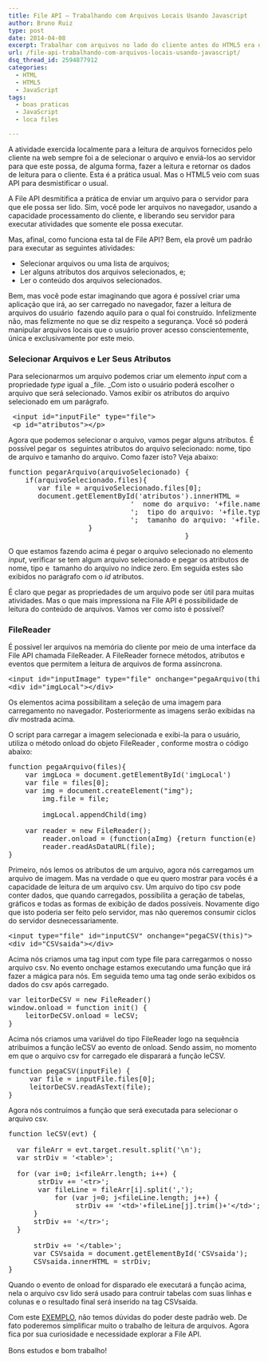 ```yaml
---
title: File API – Trabalhando com Arquivos Locais Usando Javascript
author: Bruno Ruiz
type: post
date: 2014-04-08
excerpt: Trabalhar com arquivos no lado do cliente antes do HTML5 era dificultoso e e tinha pouco suporte. Com o File API, agora é possível capturar informações e ler o conteúdo de arquivos usando apenas o navegador por meio do javascript.
url: /file-api-trabalhando-com-arquivos-locais-usando-javascript/
dsq_thread_id: 2594877912
categories:
  - HTML
  - HTML5
  - JavaScript
tags:
  - boas praticas
  - JavaScript
  - loca files

---
```

A atividade exercida localmente para a leitura de arquivos fornecidos pelo cliente na web sempre foi a de selecionar o arquivo e enviá-los ao servidor para que este possa, de alguma forma, fazer a leitura e retornar os dados de leitura para o cliente. Esta é a prática usual. Mas o HTML5 veio com suas API para desmistificar o usual.

A File API desmitifica a prática de enviar um arquivo para o servidor para que ele possa ser lido. Sim, você pode ler arquivos no navegador, usando a capacidade processamento do cliente, e liberando seu servidor para executar atividades que somente ele possa executar.

Mas, afinal, como funciona esta tal de File API? Bem, ela provê um padrão para executar as seguintes atividades:

  * Selecionar arquivos ou uma lista de arquivos;
  * Ler alguns atributos dos arquivos selecionados, e;
  * Ler o conteúdo dos arquivos selecionados.

Bem, mas você pode estar imaginando que agora é possível criar uma aplicação que irá, ao ser carregado no navegador, fazer a leitura de arquivos do usuário  fazendo aquilo para o qual foi construído. Infelizmente não, mas felizmente no que se diz respeito a segurança. Você só poderá manipular arquivos locais que o usuário prover acesso conscientemente, única e exclusivamente por este meio.

### Selecionar Arquivos e Ler Seus Atributos

Para selecionarmos um arquivo podemos criar um elemento _input_ com a propriedade _type_ igual a _file. _Com isto o usuário poderá escolher o arquivo que será selecionado. Vamos exibir os atributos do arquivo selecionado em um parágrafo.

<pre class="lang-html"> &lt;input id="inputFile" type="file"&gt;
 &lt;p id="atributos"&gt;&lt;/p&gt;</pre>

Agora que podemos selecionar o arquivo, vamos pegar alguns atributos. É possível pegar os  seguintes atributos do arquivo selecionado: nome, tipo de arquivo e tamanho do arquivo. Como fazer isto? Veja abaixo:

<pre class="javascript">function pegarArquivo(arquivoSelecionado) {
	if(arquivoSelecionado.files){
	   var file = arquivoSelecionado.files[0];
	   document.getElementById('atributos').innerHTML =
                             '  nome do arquivo: '+file.name +
                             ';  tipo do arquivo: '+file.type +
                             ';  tamanho do arquivo: '+file.size + ' bytes'
				   }   
                                          }</pre>

O que estamos fazendo acima é pegar o arquivo selecionado no elemento _input_, verificar se tem algum arquivo selecionado e pegar os atributos de nome, tipo e  tamanho do arquivo no índice zero. Em seguida estes são exibidos no parágrafo com o _id_ atributos.

É claro que pegar as propriedades de um arquivo pode ser útil para muitas atividades. Mas o que mais impressiona na File API é possibilidade de leitura do conteúdo de arquivos. Vamos ver como isto é possível?

### FileReader

É possível ler arquivos na memória do cliente por meio de uma interface da File API chamada FileReader. A FileReader fornece métodos, atributos e eventos que permitem a leitura de arquivos de forma assíncrona.

<pre class="lang-html">&lt;input id="inputImage" type="file" onchange="pegaArquivo(this.files)"&gt;
&lt;div id="imgLocal"&gt;&lt;/div&gt;</pre>

Os elementos acima possibilitam a seleção de uma imagem para carregamento no navegador. Posteriormente as imagens serão exibidas na _div_ mostrada acima.

O script para carregar a imagem selecionada e exibi-la para o usuário, utiliza o método onload do objeto FileReader , conforme mostra o código abaixo:

<pre class="javascript">function pegaArquivo(files){
    var imgLoca = document.getElementById('imgLocal')
    var file = files[0];
    var img = document.createElement("img");
        img.file = file;

        imgLocal.appendChild(img)

    var reader = new FileReader();
        reader.onload = (function(aImg) {return function(e) {aImg.src = e.target.result;};})(img);
        reader.readAsDataURL(file);
}</pre>

Primeiro, nós lemos os atributos de um arquivo, agora nós carregamos um arquivo de imagem. Mas na verdade o que eu quero mostrar para vocês é a capacidade de leitura de um arquivo csv. Um arquivo do tipo csv pode conter dados, que quando carregados, possibilita a geração de tabelas, gráficos e todas as formas de exibição de dados possíveis. Novamente digo que isto poderia ser feito pelo servidor, mas não queremos consumir ciclos do servidor desnecessariamente.

<pre class="lang-html">&lt;input type="file" id="inputCSV" onchange="pegaCSV(this)"&gt;
&lt;div id="CSVsaida"&gt;&lt;/div&gt;</pre>

Acima nós criamos uma tag input com type file para carregarmos o nosso arquivo csv. No evento onchage estamos executando uma função que irá fazer a mágica para nós. Em seguida temo uma tag onde serão exibidos os dados do csv após carregado.

<pre class="javascript">var leitorDeCSV = new FileReader()
window.onload = function init() {
    leitorDeCSV.onload = leCSV;
}</pre>

Acima nós criamos uma variável do tipo FileReader logo na sequência atribuímos a função leCSV ao evento de onload. Sendo assim, no momento em que o arquivo csv for carregado ele disparará a função leCSV.

<pre class="javascript">function pegaCSV(inputFile) {
     var file = inputFile.files[0];
     leitorDeCSV.readAsText(file);
}</pre>

Agora nós contruímos a função que será executada para selecionar o arquivo csv.

<pre class="javascript">function leCSV(evt) {

  var fileArr = evt.target.result.split('\n');
  var strDiv = '&lt;table&gt;';

  for (var i=0; i&lt;fileArr.length; i++) {
       strDiv += '&lt;tr&gt;';
       var fileLine = fileArr[i].split(',');
           for (var j=0; j&lt;fileLine.length; j++) {
                strDiv += '&lt;td&gt;'+fileLine[j].trim()+'&lt;/td&gt;';
      }
      strDiv += '&lt;/tr&gt;';
  }

      strDiv += '&lt;/table&gt;';
      var CSVsaida = document.getElementById('CSVsaida');
      CSVsaida.innerHTML = strDiv;
}</pre>

Quando o evento de onload for disparado ele executará a função acima, nela o arquivo csv lido será usado para contruir tabelas com suas linhas e colunas e o resultado final será inserido na tag CSVsaida.

Com este <a title="CSV File API" href="http://jsfiddle.net/bruiz/273dC/3/embedded/result/" target="_blank">EXEMPLO</a>, não temos dúvidas do poder deste padrão web. De fato poderemos simplificar muito o trabalho de leitura de arquivos. Agora fica por sua curiosidade e necessidade explorar a File API.

<span style="line-height: 1.5em">Bons estudos e bom trabalho!</span>